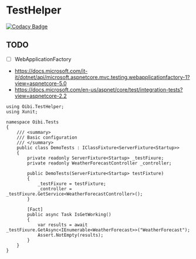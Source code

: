 # TestHelper

[![Codacy Badge](https://app.codacy.com/project/badge/Grade/e6e207b4981a49a0b624a882f78954c0)](https://www.codacy.com/gh/TheTrigger/Oibi.TestHelper/dashboard?utm_source=github.com&amp;utm_medium=referral&amp;utm_content=TheTrigger/Oibi.TestHelper&amp;utm_campaign=Badge_Grade)

## TODO

- [ ] WebApplicationFactory

- <https://docs.microsoft.com/it-it/dotnet/api/microsoft.aspnetcore.mvc.testing.webapplicationfactory-1?view=aspnetcore-5.0>
- <https://docs.microsoft.com/en-us/aspnet/core/test/integration-tests?view=aspnetcore-2.2>



```CSharp
using Oibi.TestHelper;
using Xunit;

namespace Oibi.Tests
{
    /// <summary>
    /// Basic configuration
    /// </summary>
    public class DemoTests : IClassFixture<ServerFixture<Startup>>
    {
        private readonly ServerFixture<Startup> _testFixure;
        private readonly WeatherForecastController _controller;

        public DemoTests(ServerFixture<Startup> testFixture)
        {
            _testFixure = testFixture;
            _controller = _testFixure.GetService<WeatherForecastController>();
        }

        [Fact]
        public async Task IsGetWorking()
        {
            var results = await _testFixure.GetAsync<IEnumerable<WeatherForecast>>("WeatherForecast");
            Assert.NotEmpty(results);
        }
    }
}

```
